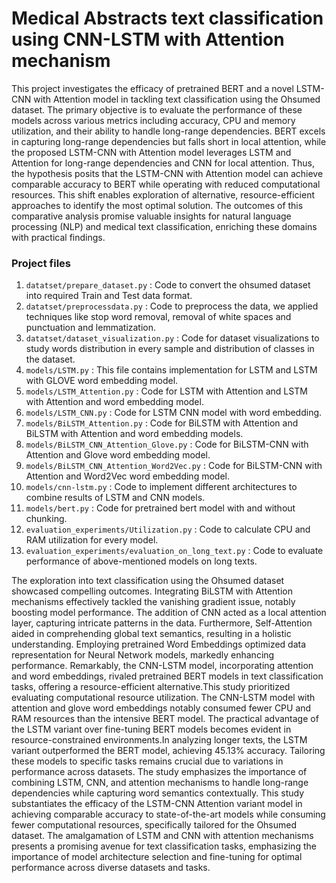# Medical Abstracts text classification using CNN-LSTM with Attention mechanism
This project investigates the efficacy of pretrained BERT and a novel LSTM-CNN with Attention model in tackling text classification using the Ohsumed dataset. The primary objective is to evaluate the performance of these models across various metrics including accuracy, CPU and memory utilization, and their ability to handle long-range dependencies. BERT excels in capturing long-range dependencies but falls short in local attention, while the proposed LSTM-CNN with Attention model leverages LSTM and Attention for long-range dependencies and CNN for local attention. Thus, the hypothesis posits that the LSTM-CNN with Attention model can achieve comparable accuracy to BERT while operating with reduced computational resources. This shift enables exploration of alternative, resource-efficient approaches to identify the most optimal solution. The outcomes of this comparative analysis promise valuable insights for natural language processing (NLP) and medical text classification, enriching these domains with practical findings.

### Project files
1. `datatset/prepare_dataset.py` : Code to convert the ohsumed dataset into required Train and Test data format.
2. `datatset/preprocessdata.py` : Code to preprocess the data, we applied techniques like stop word removal, removal of white spaces and punctuation and lemmatization.
3. `datatset/dataset_visualization.py` :  Code for dataset visualizations to study words distribution in every sample and distribution of classes in the dataset.
4. `models/LSTM.py` : This file contains implementation for LSTM and LSTM with GLOVE word embedding model.
5. `models/LSTM_Attention.py` : Code for LSTM with Attention and LSTM with Attention and word embedding model.
6. `models/LSTM_CNN.py` : Code for LSTM CNN model with word embedding.
7. `models/BiLSTM_Attention.py`  : Code for BiLSTM with Attention and BiLSTM with Attention and word embedding models.
8. `models/BiLSTM_CNN_Attention_Glove.py` :  Code for BiLSTM-CNN with Attention and Glove word embedding model.
9. `models/BiLSTM_CNN_Attention_Word2Vec.py` : Code for BiLSTM-CNN with Attention and Word2Vec word embedding model.
10. `models/cnn-lstm.py`  : Code to implement different architectures to combine results of LSTM and CNN models.
11. `models/bert.py` : Code for pretrained bert model with and without chunking.
12. `evaluation_experiments/Utilization.py` :  Code to calculate CPU and RAM utilization for every model.
13. `evaluation_experiments/evaluation_on_long_text.py`  : Code to evaluate performance of above-mentioned models on long texts.

The exploration into text classification using the Ohsumed dataset showcased compelling outcomes. Integrating BiLSTM with Attention mechanisms effectively tackled the vanishing gradient issue, notably boosting model performance. The addition of CNN acted as a local attention layer, capturing intricate patterns in the data. Furthermore, Self-Attention aided in comprehending global text semantics, resulting in a holistic understanding.
Employing pretrained Word Embeddings optimized data representation for Neural Network models, markedly enhancing performance. Remarkably, the CNN-LSTM model, incorporating attention and word embeddings, rivaled pretrained BERT models in text classification tasks, offering a resource-efficient alternative.This study prioritized evaluating computational resource utilization. The CNN-LSTM model with attention and glove word embeddings notably consumed fewer CPU and RAM resources than the intensive BERT model. The practical advantage of the LSTM variant over fine-tuning BERT models becomes evident in resource-constrained environments.In analyzing longer texts, the LSTM variant outperformed the BERT model, achieving 45.13% accuracy. Tailoring these models to specific tasks remains crucial due to variations in performance across datasets. The study emphasizes the importance of combining LSTM, CNN, and attention mechanisms to handle long-range dependencies while capturing word semantics contextually.
This study substantiates the efficacy of the LSTM-CNN Attention variant model in achieving comparable accuracy to state-of-the-art models while consuming fewer computational resources, specifically tailored for the Ohsumed dataset. The amalgamation of LSTM and CNN with attention mechanisms presents a promising avenue for text classification tasks, emphasizing the importance of model architecture selection and fine-tuning for optimal performance across diverse datasets and tasks.


